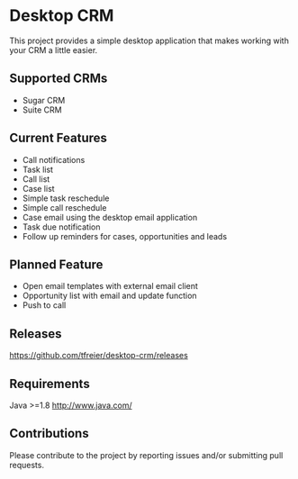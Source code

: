 # Desktop CRM

This project provides a simple desktop application that makes working with your CRM a little easier. 

## Supported CRMs

- Sugar CRM
- Suite CRM

## Current Features

- Call notifications
- Task list
- Call list
- Case list
- Simple task reschedule
- Simple call reschedule
- Case email using the desktop email application
- Task due notification
- Follow up reminders for cases, opportunities and leads

## Planned Feature

- Open email templates with external email client
- Opportunity list with email and update function
- Push to call

## Releases 

https://github.com/tfreier/desktop-crm/releases

## Requirements

Java >=1.8  http://www.java.com/


## Contributions

Please contribute to the project by reporting issues and/or submitting pull requests. 
